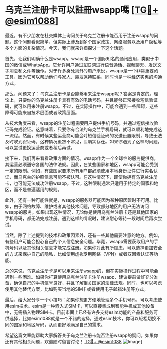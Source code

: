 # 乌克兰注册卡可以註冊wsapp嗎 [[TG💪+ @esim1088](https://t.me/s/esim1088)]

最近，有不少朋友在社交媒体上询问关于乌克兰注册卡能否用于注册wsapp的问题。这个问题看似简单，但实际上涉及到多个国家政策、网络服务以及用户隐私等多个方面的复杂情况。今天，我们就来详细探讨一下这个话题。

首先，让我们明确什么是wsapp。wsapp是一个国际知名的通讯应用，类似于中国的微信或WhatsApp。它允许用户通过互联网进行语音通话、视频聊天、发送文字消息和文件等操作。对于许多身处海外的用户来说，wsapp是一个非常重要的工具，因为它可以帮助他们与家人、朋友保持联系，同时也是一种经济实惠的沟通方式。

那么，问题来了：乌克兰注册卡是否能够用来注册wsapp呢？答案是肯定的。理论上，只要你的乌克兰注册卡具有有效的电话号码，并且能够正常接收短信验证码，就可以用来注册wsapp。不过，在实际操作中，可能会遇到一些障碍，这些障碍可能来自技术层面或者政策层面。

从技术角度来看，wsapp的注册过程需要用户提供手机号码，并通过短信接收验证码完成验证。这意味着，只要你有合法的乌克兰手机号码，就可以顺利地完成这一流程。然而，有时候某些运营商可能会对短信验证码的发送设置限制，导致无法及时收到验证码。这种情况虽然不常见，但确实存在。如果你遇到了这样的问题，可以尝试更换运营商或者稍后再试。

接下来，我们再来看看政策方面的情况。wsapp作为一个全球性的服务提供商，其运营必须遵守各国的法律法规。因此，在某些国家和地区，wsapp可能会受到一定的限制。例如，有些国家要求所有用户都必须使用本地身份证件进行实名认证，而乌克兰的护照信息可能不被认可。在这种情况下，即使你拥有乌克兰注册卡，也可能无法成功注册wsapp。不过，这种限制通常只适用于特定的国家和地区，而不是普遍适用的规则。

此外，还有一种可能性就是，wsapp的服务器可能因为某种原因暂时不可用。比如，由于网络故障、维护或者其他技术问题，导致部分地区的用户无法访问wsapp的服务。如果出现这种情况，无论你是使用乌克兰注册卡还是其他国家的手机号码，都无法完成注册。遇到这样的情况时，建议耐心等待一段时间后再次尝试。

当然，除了上述提到的技术和政策因素外，还有一些其他需要注意的地方。例如，有些用户可能会担心自己的个人信息安全问题。毕竟，wsapp需要获取用户的手机号码以及其他相关信息才能完成注册。如果你对此有所顾虑，可以选择更加安全的方式来保护自己的隐私，比如使用虚拟专用网络（VPN）或者双因素认证等功能。

总的来说，乌克兰注册卡是可以用来注册wsapp的，但在实际操作过程中可能会遇到一些困难。如果你打算使用乌克兰注册卡注册wsapp，建议提前做好充分准备，确保自己的手机信号良好，并且了解相关国家的法律法规。同时，也可以考虑使用其他替代方案，比如购买当地的SIM卡或者使用电子邮箱注册等方式。

最后，给大家分享一个小技巧：如果你想更方便地管理多个手机号码，可以考虑使用esim技术。esim是一种嵌入式SIM卡，可以直接集成到智能手机或其他设备中，无需插入物理SIM卡。目前市面上已经有许多支持esim功能的产品和服务可供选择，比如esim1088就是一个不错的选择。通过esim技术，你可以轻松切换不同的国家和地区号码，从而更好地满足自己的需求。

希望这篇文章能帮助大家解答关于乌克兰注册卡能否注册wsapp的疑问。如果你还有其他相关问题，欢迎随时留言讨论！[[TG💪+ @esim1088](https://t.me/s/esim1088) ![Image](https://i.postimg.cc/4NQfJmqS/Snipaste-2025-05-13-00-14-12.png)]